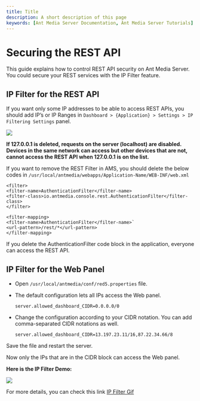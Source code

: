 ```yaml
---
title: Title 
description: A short description of this page
keywords: [Ant Media Server Documentation, Ant Media Server Tutorials]
---
```


# Securing the REST API

This guide explains how to control REST API security on Ant Media Server. You could secure your REST services with the IP Filter feature.

## IP Filter for the REST API

If you want only some IP addresses to be able to access REST APIs, you should add IP’s or IP Ranges in `Dashboard > {Application} > Settings > IP Filtering Settings` panel.

![](@site/static/img/image-1645195915640.png)

**If 127.0.0.1 is deleted, requests on the server (localhost) are disabled. Devices in the same network can access but other devices that are not, cannot access the REST API when 127.0.0.1 is on the list.**

If you want to remove the REST Filter in AMS, you should delete the below codes in `/usr/local/antmedia/webapps/Application-Name/WEB-INF/web.xml`

```
<filter>
<filter-name>AuthenticationFilter</filter-name>
<filter-class>io.antmedia.console.rest.AuthenticationFilter</filter-class>
</filter>

<filter-mapping>
<filter-name>AuthenticationFilter</filter-name>`
<url-pattern>/rest/*</url-pattern>
</filter-mapping>
```

If you delete the AuthenticationFilter code block in the application, everyone can access the REST API.

## IP Filter for the Web Panel

* Open ```/usr/local/antmedia/conf/red5.properties``` file.
* The default configuration lets all IPs access the Web panel.

  `server.allowed_dashboard_CIDR=0.0.0.0/0`
* Change the configuration according to your CIDR notation. You can add comma-separated CIDR notations as well.

  `server.allowed_dashboard_CIDR=13.197.23.11/16,87.22.34.66/8`

Save the file and restart the server.

Now only the IPs that are in the CIDR block can access the Web panel.

**Here is the IP Filter Demo:**

![](@site/static/img/ip-filter(1).gif)

For more details, you can check this link [IP Filter Gif](https://raw.githubusercontent.com/wiki/ant-media/Ant-Media-Server/images/ip-filter.gif)
